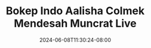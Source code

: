 --- 
title: "Bokep Indo Aalisha Colmek Mendesah Muncrat Live"
description: "  bokep Bokep Indo Aalisha Colmek Mendesah Muncrat Live yandex   baru"
date: 2024-06-08T11:30:24-08:00
file_code: "22omi0p407n8"
draft: false
cover: "tlrl1rce30tlglkk.jpg"
tags: ["Bokep", "Indo", "Aalisha", "Colmek", "Mendesah", "Muncrat", "Live", "bokep-indo", "bokep-viral", "bokep-ig"]
length: 1993
fld_id: "1483066"
foldername: "Aalisha  Jenifer"
categories: ["Aalisha  Jenifer"]
views: 0
---